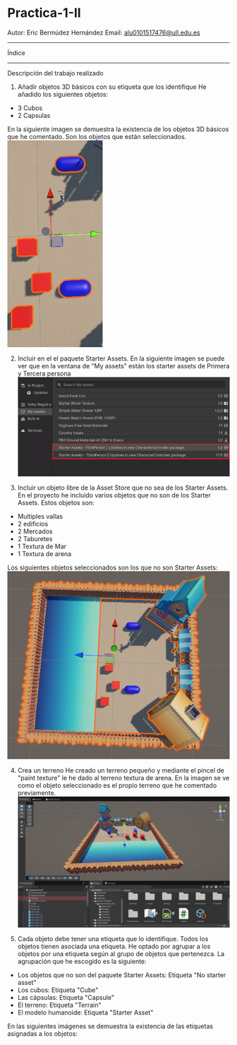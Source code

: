 # Practica-1-II
Autor: Eric Bermúdez Hernández
Email: alu0101517476@ull.edu.es

----

Índice

----

Descripción del trabajo realizado
1. Añadir objetos 3D básicos con su etiqueta que los identifique
He añadido los siguientes objetos:
- 3 Cubos
- 2 Capsulas

En la siguiente imagen se demuestra la existencia de los objetos 3D básicos que he comentado. Son los objetos que están seleccionados.
![objetos 3D](Img/Objetos%203D.png)

2. Incluir en el el paquete Starter Assets.
En la siguiente imagen se puede ver que en la ventana de "My assets" están los starter assets de Primera y Tercera persona
![Inclusion Starter Assets](Img/Starter%20assets.png)

3. Incluir un objeto libre de la Asset Store que no sea de los Starter Assets.
En el proyecto he incluido varios objetos que no son de los Starter Assets. Estos objetos son:
- Multiples vallas
- 2 edificios
- 2 Mercados
- 2 Taburetes
- 1 Textura de Mar
- 1 Textura de arena

Los siguientes objetos seleccionados son los que no son Starter Assets: 
![No starter assets](Img/No%20Starter%20assets.png)

4. Crea un terreno
He creado un terreno pequeño y mediante el pincel de "paint texture" le he dado al terreno textura de arena. En la imagen se ve como el objeto seleccionado es el propio terreno que he comentado previamente.
![Terreno](Img/Terreno.png)

5. Cada objeto debe tener una etiqueta que lo identifique.
Todos los objetos tienen asociada una etiqueta. He optado por agrupar a los objetos por una etiqueta según al grupo de objetos que pertenezca. La agrupación que he escogido es la siguiente:
- Los objetos que no son del paquete Starter Assets: Etiqueta "No starter asset"
- Los cubos: Etiqueta "Cube"
- Las cápsulas: Etiqueta "Capsule"
- El terreno: Etiqueta "Terrain"
- El modelo humanoide: Etiqueta "Starter Asset"

En las siguientes imágenes se demuestra la existencia de las etiquetas asignadas a los objetos: